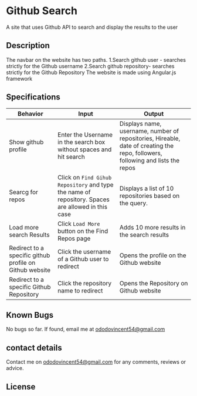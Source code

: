 # Github Search

A site that uses Github API to search and display the results to the user

## Description
The navbar on the website has two paths.
  1.Search github user - searches strictly for the Github username
  2.Search github repository- searches strictly for the Github Repository
  The website is made using Angular.js framework
## Specifications
| Behavior                  | Input                     | Output                    | 
| ------------------------- | ------------------------- | ------------------------- |
| Show github profile | Enter the Username in the search box without spaces and hit search | Displays name, username, number of repositories, Hireable, date of creating the repo, followers, following and lists the repos  |
| Searcg for repos      | Click on `Find Gihub Repository` and type the name of repository. Spaces are allowed in this case | Displays a list of 10 repositories based on the query. |
| Load more search Results | Click `Load More` button on the Find Repos page | Adds 10 more results in the search results  |
| Redirect to a specific github profile on Github website | Click the username of a Github user to redirect | Opens the profile on the Github website |
| Redirect to a specific Github Repository | Click the repository name to redirect | Opens the Repository on Github website |
## Known Bugs
No bugs so far. If found, email me at ododovincent54@gmail.com
## contact details
Contact me on ododovincent54@gmail.com for any comments, reviews or advice.
## License


